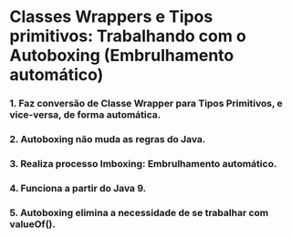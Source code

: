 # Classes Wrappers e Tipos primitivos: Trabalhando com o Autoboxing (Embrulhamento automático)
### 1. Faz conversão de Classe Wrapper para Tipos Primitivos, e vice-versa, de forma automática.
### 2. Autoboxing não muda as regras do Java.
### 3. Realiza processo Imboxing: Embrulhamento automático.
### 4. Funciona a partir do Java 9.
### 5. Autoboxing elimina a necessidade de se trabalhar com valueOf().
